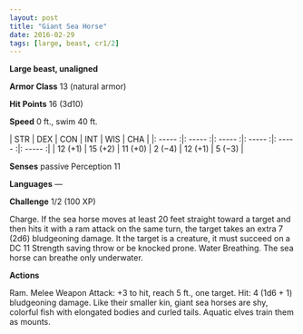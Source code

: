```yaml
---
layout: post
title: "Giant Sea Horse"
date: 2016-02-29
tags: [large, beast, cr1/2]
---
```


**Large beast, unaligned**

**Armor Class** 13 (natural armor)

**Hit Points** 16 (3d10)

**Speed** 0 ft., swim 40 ft.

|   STR   |   DEX   |   CON   |   INT   |   WIS   |   CHA   |
|: ----- :|: ----- :|: ----- :|: ----- :|: ----- :|: ----- :|
| 12 (+1) | 15 (+2) | 11 (+0) | 2 (−4) | 12 (+1) | 5 (−3) |

**Senses** passive Perception 11 

**Languages** — 

**Challenge** 1/2 (100 XP)

 Charge. If the sea horse moves at least 20 feet straight toward a target and then hits it with a ram attack on the same turn, the target takes an extra 7 (2d6) bludgeoning damage. It the target is a creature, it must succeed on a DC 11 Strength saving throw or be knocked prone. Water Breathing. The sea horse can breathe only underwater. 

**Actions** 

Ram. Melee Weapon Attack: +3 to hit, reach 5 ft., one target. Hit: 4 (1d6 + 1) bludgeoning damage. Like their smaller kin, giant sea horses are shy, colorful fish with elongated bodies and curled tails. Aquatic elves train them as mounts.